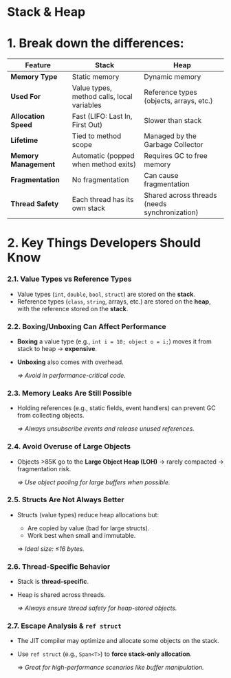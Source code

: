 # Stack & Heap

# 1. Break down the differences:

| Feature | **Stack** | **Heap** |
| --- | --- | --- |
| **Memory Type** | Static memory | Dynamic memory |
| **Used For** | Value types, method calls, local variables | Reference types (objects, arrays, etc.) |
| **Allocation Speed** | Fast (LIFO: Last In, First Out) | Slower than stack |
| **Lifetime** | Tied to method scope | Managed by the Garbage Collector |
| **Memory Management** | Automatic (popped when method exits) | Requires GC to free memory |
| **Fragmentation** | No fragmentation | Can cause fragmentation |
| **Thread Safety** | Each thread has its own stack | Shared across threads (needs synchronization) |

# 2.  Key Things Developers Should Know

### 2.1. Value Types vs Reference Types

- Value types (`int`, `double`, `bool`, `struct`) are stored on the **stack**.
- Reference types (`class`, `string`, arrays, etc.) are stored on the **heap**, with the reference stored on the **stack**.

### 2.2. Boxing/Unboxing Can Affect Performance

- **Boxing** a value type (e.g., `int i = 10; object o = i;`) moves it from stack to heap → **expensive**.
- **Unboxing** also comes with overhead.
    
    *⇒ Avoid in performance-critical code.*
    

### 2.3. Memory Leaks Are Still Possible

- Holding references (e.g., static fields, event handlers) can prevent GC from collecting objects.
    
    *⇒ Always unsubscribe events and release unused references.*
    

### 2.4. Avoid Overuse of Large Objects

- Objects >85K go to the **Large Object Heap (LOH)** → rarely compacted → fragmentation risk.
    
    *⇒ Use object pooling for large buffers when possible.*
    

### 2.5. Structs Are Not Always Better

- Structs (value types) reduce heap allocations but:
    - Are copied by value (bad for large structs).
    - Work best when small and immutable.
    
    ⇒  *Ideal size: ≤16 bytes.*
    

### 2.6. Thread-Specific Behavior

- Stack is **thread-specific**.
- Heap is shared across threads.
    
    *⇒ Always ensure thread safety for heap-stored objects.*
    

### 2.7. Escape Analysis & `ref struct`

- The JIT compiler may optimize and allocate some objects on the stack.
- Use `ref struct` (e.g., `Span<T>`) to **force stack-only allocation**.
    
    ⇒ *Great for high-performance scenarios like buffer manipulation.*